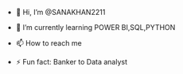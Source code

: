 - 👋 Hi, I’m @SANAKHAN2211
- 🌱 I’m currently learning POWER BI,SQL,PYTHON
- 📫 How to reach me

- ⚡ Fun fact:  Banker to Data analyst

<!---
SANAKHAN2211/SANAKHAN2211 is a ✨ special ✨ repository because its `README.md` (this file) appears on your GitHub profile.
You can click the Preview link to take a look at your changes.
--->
